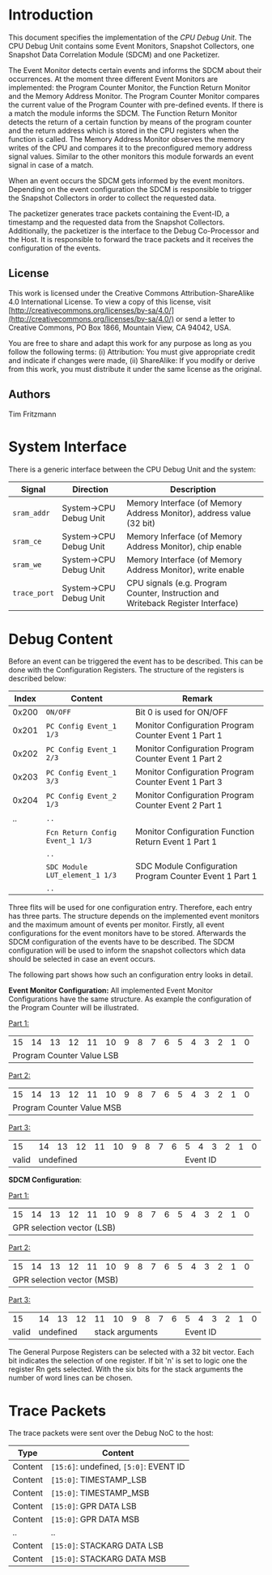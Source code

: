 # Introduction

This document specifies the implementation of the *CPU Debug Unit*. The CPU Debug Unit contains some Event Monitors, Snapshot Collectors, one Snapshot Data Correlation Module (SDCM) and one Packetizer.

The Event Monitor detects certain events and informs the SDCM about their occurrences. At the moment three different Event Monitors are implemented: the Program Counter Monitor, the Function Return Monitor and the Memory Address Monitor. The Program Counter Monitor compares the current value of the Program Counter with pre-defined events. If there is a match the module informs the SDCM.
The Function Return Monitor detects the return of a certain function by means of the program counter and the return address which is stored in the CPU registers when the function is called. The Memory Address Monitor observes the memory writes of the CPU and compares it to the preconfigured memory address signal values. Similar to the other monitors this module forwards an event signal in case of a match.

When an event occurs the SDCM gets informed by the event monitors. Depending on the event configuration the SDCM is responsible to trigger the Snapshot Collectors in order to collect the requested data.

The packetizer generates trace packets containing the Event-ID, a timestamp and the requested data from the Snapshot Collectors. Additionally, the packetizer is the interface to the Debug Co-Processor and the Host. It is responsible to forward the trace packets and it receives the configuration of the events. 



## License

This work is licensed under the Creative Commons
Attribution-ShareAlike 4.0 International License. To view a copy of
this license, visit
[http://creativecommons.org/licenses/by-sa/4.0/](http://creativecommons.org/licenses/by-sa/4.0/)
or send a letter to Creative Commons, PO Box 1866, Mountain View, CA
94042, USA.

You are free to share and adapt this work for any purpose as long as
you follow the following terms: (i) Attribution: You must give
appropriate credit and indicate if changes were made, (ii) ShareAlike:
If you modify or derive from this work, you must distribute it under
the same license as the original.

## Authors

Tim Fritzmann

# System Interface

There is a generic interface between the CPU Debug Unit and the system:

 Signal             | Direction              | Description
 -------------------| -----------------------| -----------
 `sram_addr`        | System->CPU Debug Unit | Memory Interface (of Memory Address Monitor), address value (32 bit)
 `sram_ce`          | System->CPU Debug Unit | Memory Inferface (of Memory Address Monitor), chip enable
 `sram_we`          | System->CPU Debug Unit | Memory Interface (of Memory Address Monitor), write enable
 `trace_port`       | System->CPU Debug Unit | CPU signals (e.g. Program Counter, Instruction and Writeback Register Interface)

# Debug Content

Before an event can be triggered the event has to be described.
This can be done with the Configuration Registers.
The structure of the registers is described below:

 Index   | Content                          | Remark
 ------- | -------                          | ------
 0x200   | `ON/OFF`			    | Bit 0 is used for ON/OFF
 0x201   | `PC Config Event_1 1/3`	    | Monitor Configuration Program Counter Event 1 Part 1
 0x202   | `PC Config Event_1 2/3`	    | Monitor Configuration Program Counter Event 1 Part 2
 0x203   | `PC Config Event_1 3/3`	    | Monitor Configuration Program Counter Event 1 Part 3
 0x204   | `PC Config Event_2 1/3`	    | Monitor Configuration Program Counter Event 2 Part 1
 ..      | `..`				    |
         | `Fcn Return Config Event_1 1/3`  | Monitor Configuration Function Return Event 1 Part 1
         | `..`				    |
	 | `SDC Module LUT_element_1 1/3`   | SDC Module Configuration Program Counter Event 1 Part 1
	 | `..`				    |

Three flits will be used for one configuration entry. Therefore, each entry has three parts. The structure depends on the implemented event monitors and the maximum amount of events per monitor. Firstly, all event configurations for the event monitors have to be stored. Afterwards the SDCM configuration of the events have to be described. The SDCM configuration will be used to inform the snapshot collectors which data should be selected in case an event occurs.

The following part shows how such an configuration entry looks in detail.

**Event Monitor Configuration:**
All implemented Event Monitor Configurations have the same structure.
As example the configuration of the Program Counter will be illustrated.

<u>Part 1:</u>
<table>
  <tr>
    <td>15</td>
    <td>14</td>
    <td>13</td>
    <td>12</td>
    <td>11</td>
    <td>10</td>
    <td>9</td>
    <td>8</td>
    <td>7</td>
    <td>6</td>
    <td>5</td>
    <td>4</td>
    <td>3</td>
    <td>2</td>
    <td>1</td>
    <td>0</td>
  </tr>
  <tr>
    <td colspan="16">Program Counter Value LSB</td>
  </tr>
</table>

<u>Part 2:</u>
<table>
  <tr>
    <td>15</td>
    <td>14</td>
    <td>13</td>
    <td>12</td>
    <td>11</td>
    <td>10</td>
    <td>9</td>
    <td>8</td>
    <td>7</td>
    <td>6</td>
    <td>5</td>
    <td>4</td>
    <td>3</td>
    <td>2</td>
    <td>1</td>
    <td>0</td>
  </tr>
  <tr>
    <td colspan="16">Program Counter Value MSB</td>
  </tr>
</table>

<u>Part 3:</u>
<table>
  <tr>
    <td>15</td>
    <td>14</td>
    <td>13</td>
    <td>12</td>
    <td>11</td>
    <td>10</td>
    <td>9</td>
    <td>8</td>
    <td>7</td>
    <td>6</td>
    <td>5</td>
    <td>4</td>
    <td>3</td>
    <td>2</td>
    <td>1</td>
    <td>0</td>
  </tr>
  <tr>
    <td>valid</td>
    <td colspan="9">undefined</td>
    <td colspan="6">Event ID</td>
  </tr>
</table>


**SDCM Configuration**:

<u>Part 1:</u>
<table>
  <tr>
    <td>15</td>
    <td>14</td>
    <td>13</td>
    <td>12</td>
    <td>11</td>
    <td>10</td>
    <td>9</td>
    <td>8</td>
    <td>7</td>
    <td>6</td>
    <td>5</td>
    <td>4</td>
    <td>3</td>
    <td>2</td>
    <td>1</td>
    <td>0</td>
  </tr>
  <tr>
    <td colspan="16">GPR selection vector (LSB)</td>
  </tr>
</table>

<u>Part 2:</u>
<table>
  <tr>
    <td>15</td>
    <td>14</td>
    <td>13</td>
    <td>12</td>
    <td>11</td>
    <td>10</td>
    <td>9</td>
    <td>8</td>
    <td>7</td>
    <td>6</td>
    <td>5</td>
    <td>4</td>
    <td>3</td>
    <td>2</td>
    <td>1</td>
    <td>0</td>
  </tr>
  <tr>
    <td colspan="16">GPR selection vector (MSB)</td>
  </tr>
</table>

<u>Part 3:</u>
<table>
  <tr>
    <td>15</td>
    <td>14</td>
    <td>13</td>
    <td>12</td>
    <td>11</td>
    <td>10</td>
    <td>9</td>
    <td>8</td>
    <td>7</td>
    <td>6</td>
    <td>5</td>
    <td>4</td>
    <td>3</td>
    <td>2</td>
    <td>1</td>
    <td>0</td>
  </tr>
  <tr>
    <td>valid</td>
    <td colspan="3">undefined</td>
    <td colspan="6">stack arguments</td>
    <td colspan="6">Event ID</td>
  </tr>
</table>

The General Purpose Registers can be selected with a 32 bit vector. Each bit indicates the selection of one register. If bit 'n' is set to logic one the register Rn gets selected.
With the six bits for the stack arguments the number of word lines can be chosen.

# Trace Packets

The trace packets were sent over the Debug NoC to the host:

 Type     | Content
 -------  | -------
 Content  | `[15:6]`: undefined, `[5:0]`: EVENT ID
 Content  | `[15:0]`: TIMESTAMP_LSB
 Content  | `[15:0]`: TIMESTAMP_MSB
 Content  | `[15:0]`: GPR DATA LSB
 Content  | `[15:0]`: GPR DATA MSB
 ..       | ..
 Content  | `[15:0]`: STACKARG DATA LSB
 Content  | `[15:0]`: STACKARG DATA MSB